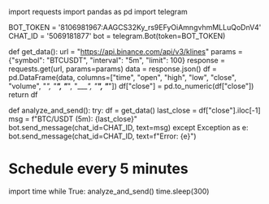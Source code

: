 import requests
import pandas as pd
import telegram

BOT_TOKEN = '8106981967:AAGCS32Ky_rs9EFyOiAmngvhmMLLuQoDnV4'
CHAT_ID = '5069181877'
bot = telegram.Bot(token=BOT_TOKEN)

def get_data():
    url = "https://api.binance.com/api/v3/klines"
    params = {"symbol": "BTCUSDT", "interval": "5m", "limit": 100}
    response = requests.get(url, params=params)
    data = response.json()
    df = pd.DataFrame(data, columns=["time", "open", "high", "low", "close", "volume", "_", "__", "___", "____", "_____", "______"])
    df["close"] = pd.to_numeric(df["close"])
    return df

def analyze_and_send():
    try:
        df = get_data()
        last_close = df["close"].iloc[-1]
        msg = f"BTC/USDT (5m): {last_close}"
        bot.send_message(chat_id=CHAT_ID, text=msg)
    except Exception as e:
        bot.send_message(chat_id=CHAT_ID, text=f"Error: {e}")

# Schedule every 5 minutes
import time
while True:
    analyze_and_send()
    time.sleep(300)
